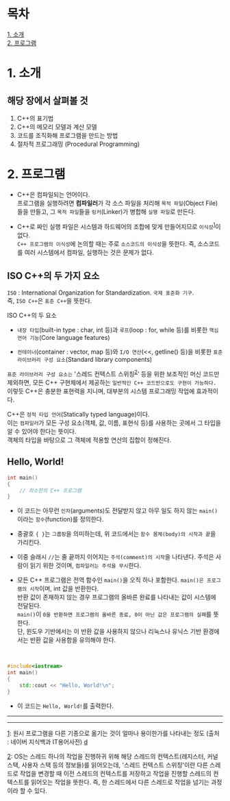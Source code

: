# 목차
[1. 소개](#1.-소개)  
[2. 프로그램](#2.-프로그램)

# 1. 소개

## 해당 장에서 살펴볼 것
1. C++의 표기법
2. C++의 메모리 모델과 계산 모델
3. 코드를 조직화해 프로그램을 만드는 방법
4. 절차적 프로그래밍 (Procedural Programming)


# 2. 프로그램
 - C++은 컴파일되는 언어이다.  
프로그램을 실행하려면 <b>컴파일러</b>가 각 소스 파일을 처리해 `목적 파일`(Object File)들을 만들고, 그 `목적 파일`들을 `링커`(Linker)가 병합해 `실행 파일`로 만든다.  

 - C++로 짜인 실행 파일은 시스템과 하드웨어의 조합에 맞게 만들어지므로 `이식성`<sup id="up1">[1](#down1)</sup>이 없다.  
`C++ 프로그램의 이식성`에 논의할 때는 주로 `소스코드의 이식성`을 뜻한다. 즉, 소스코드를 여러 시스템에서 컴파일, 실행하는 것은 문제가 없다.  

## ISO C++의 두 가지 요소

`ISO` : International Organization for Standardization. `국제 표준화 기구`.  
즉, `ISO C++`은 `표준 C++`을 뜻한다.  

ISO C++의 두 요소
  - `내장 타입`(built-in type : char, int 등)과 `루프`(loop : for, while 등)를 비롯한 `핵심 언어 기능`(Core language features)

  - `컨테이너`(container : vector, map 등)와 `I/O 연산`(<<, getline() 등)을 비롯한 `표준 라이브러리 구성 요소`(Standard library components)

`표준 라이브러리 구성 요소는` '스레드 컨텍스트 스위칭<sup id="up2">[2](#down2)</sup>' 등을 위한 보조적인 머신 코드만 제외하면, 모든 C++ 구현체에서 제공하는 `일반적인 C++ 코드만으로도 구현이 가능하다.`  
이렇듯 C++은 충분한 표현력을 지니며, 대부분의 시스템 프로그래밍 작업에 효과적이다.  

C++은 `정적 타입 언어`(Statically typed language)이다.  
이는 `컴파일러`가 모든 구성 요소(객체, 값, 이름, 표현식 등)를 사용하는 곳에서 그 타입을 알 수 있어야 한다는 뜻이다.  
객체의 타입을 바탕으로 그 객체에 적용할 연산의 집합이 정해진다.

## Hello, World!

```c++
int main()
{ 
    // 최소한의 C++ 프로그램
}
```
 - 이 코드는 아무런 `인자`(arguments)도 전달받지 않고 아무 일도 하지 않는 `main()`이라는 `함수`(function)를 정의한다.  

 - 중괄호 `{ }`는 `그룹핑`을 의미하는데, 위 코드에서는 `함수 몸체(body)의 시작과 끝`을 가리킨다.  

 - 이중 슬래시 `//`는 줄 끝까지 이어지는 `주석(comment)의 시작`을 나타낸다. 주석은 사람이 읽기 위한 것이며, `컴파일러는 주석을 무시`한다.  

 - 모든 C++ 프로그램은 전역 함수인 `main()`을 오직 하나 포함한다. `main()은 프로그램의 시작`이며, int 값을 반환한다.  
 반환 값이 존재하지 않는 경우 프로그램의 올바른 완료를 나타내는 값이 시스템에 전달된다.  
 `main()`이 `0을 반환하면 프로그램의 올바른 종료, 0이 아닌 값은 프로그램의 실패`를 뜻한다.  
 단, 윈도우 기반에서는 이 반환 값을 사용하지 않으나 리눅스나 유닉스 기반 환경에서는 반환 값을 사용함을 유의해야 한다.  

<br>

```C++
#include<iostream>
int main()
{
    std::cout << "Hello, World!\n";
}
```
 - 이 코드는 `Hello, World!`를 출력한다.





---
---
<a name="down1">[1](#up1)</a>: 원시 프로그램을 다른 기종으로 옮기는 것이 얼마나 용이한가를 나타내는 정도 (출처 : 네이버 지식백과 IT용어사전) [d](#up1)  

<a name="down2">[2](#up2)</a>: OS는 스레드 하나의 작업을 진행하귀 위해 해당 스레드의 컨텍스트(레지스터, 커널 스택, 사용자 스택 등의 정보들)를 읽어오는데, '스레드 컨텍스트 스위칭'이란 다른 스레드로 작업을 변경할 때 이전 스레드의 컨텍스트를 저장하고 작업을 진행할 스레드의 컨텍스트를 읽어오는 작업을 뜻한다. 즉, 한 스레드에서 다른 스레드로 작업을 넘기는 과정이라 할 수 있다.  

